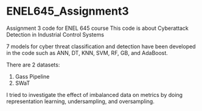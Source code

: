 # ENEL645_Assignment3
Assignment 3 code for ENEL 645 course
This code is about Cyberattack Detection in Industrial Control Systems

7 models for cyber threat classification and detection have been developed in the code such as ANN, DT, KNN, SVM, RF, GB, and AdaBoost.

There are 2 datasets:
1. Gass Pipeline
2. SWaT

I tried to investigate the effect of imbalanced data on metrics by doing representation learning, undersampling, and oversampling.
